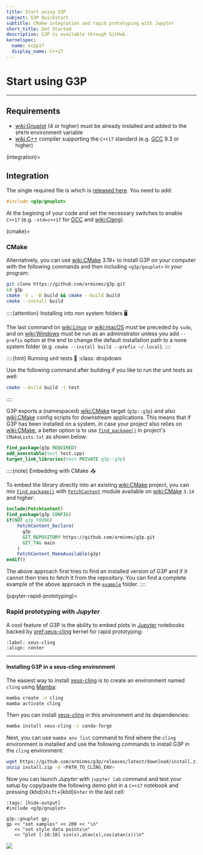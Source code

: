 ```yaml
---
title: Start using G3P
subject: G3P Quickstart
subtitle: CMake integration and rapid prototyping with Jupyter
short_title: Get Started
description: G3P is available through GitHub.
kernelspec:
  name: xcpp17
  display_name: C++17
---
```


# Start using G3P

---

## Requirements

- <wiki:Gnuplot> (4 or higher) must be already installed and added to the `$PATH` environment variable
- <wiki:C++> compiler supporting the `C++17` standard (e.g. [GCC](wiki:GNU_Compiler_Collection) 9.3 or higher)

(integration)=
## Integration

The single required file is [](https://github.com/arminms/g3p/blob/main/include/g3p/gnuplot) which is [released here](https://github.com/arminms/g3p/releases). You need to add:

```cpp
#include <g3p/gnuplot>
```

At the begining of your code and set the necessary switches to enable `C++17` (e.g. `-std=c++17` for [GCC](wiki:GNU_Compiler_Collection) and <wiki:Clang>).

(cmake)=
### CMake

Alternatively, you can use <wiki:CMake> 3.19+ to install G3P on your computer with the following commands and then including `<g3p/gnuplot>` in your program:

```bash
git clone https://github.com/arminms/g3p.git
cd g3p
cmake -S . -B build && cmake --build build
cmake --install build
```

::::{attention} Installing into non system folders 🖥️

The last command on <wiki:Linux> or <wiki:macOS> must be preceded by `sudo`, and on <wiki:Windows> must be run as an administrator unless you add `--prefix` option at the end to change the default installation path to a none system folder (e.g. `cmake --install build --prefix ~/.local`).
::::

::::{hint} Running unit tests 🧪
:class: dropdown

Use the following command after building if you like to run the unit tests as well:

```bash
cmake --build build -t test
```
::::

G3P exports a (namespaced) <wiki:CMake> target (`g3p::g3p`) and also <wiki:CMake> config scripts for downstream applications. This means that if G3P has been installed on a system, in case your project also relies on <wiki:CMake>, a better option is to use [`find_package()`](xref:cmake#command/find_package) in project's `CMakeLists.txt` as shown below:

```cmake
find_package(g3p REQUIRED)
add_executable(test test.cpp)
target_link_libraries(test PRIVATE g3p::g3p)
```

::::{note} Embedding with CMake 📥

To embed the library directly into an existing <wiki:CMake> project, you can mix [`find_package()`](xref:cmake#command/find_package) with [`FetchContent`](xref:cmake#module/FetchContent) module available on <wiki:CMake> `3.14` and higher:

```cmake
include(FetchContent)
find_package(g3p CONFIG)
if(NOT g3p_FOUND)
    FetchContent_Declare(
      g3p
      GIT_REPOSITORY https://github.com/arminms/g3p.git
      GIT_TAG main
    )
    FetchContent_MakeAvailable(g3p)
endif()
```

The above approach first tries to find an installed version of G3P and if it cannot then tries to fetch it from the repository. You can find a complete example of the above approach in the [`example`](https://github.com/arminms/g3p/blob/main/example/CMakeLists.txt#L5-L19) folder.
::::

(jupyter-rapid-prototyping)=
### Rapid prototyping with *Jupyter*
A cool feature of G3P is the ability to embed plots in [Jupyter](wiki:Project_Jupyter) notebooks backed by <xref:xeus-cling> kernel for rapid prototyping:

```{image} ./images/xeus-cling.png
:label: xeus-cling
:align: center
```
---

#### Installing G3P in a xeus-cling environment

The easiest way to install [xeus-cling](xref:xeus-cling) is to create an environment named `cling` using [Mamba](xref:mamba#installation/mamba-installation):

```bash
mamba create -n cling
mamba activate cling
```

Then you can install [xeus-cling](xref:xeus-cling) in this environment and its dependencies:

```bash
mamba install xeus-cling -c conda-forge
```

Next, you can use `mamba env list` command to find where the `cling` environment is installed and use the following commands to install G3P in the `cling` environment:

```bash
wget https://github.com/arminms/g3p/releases/latest/download/install.zip
unzip install.zip -d <PATH_TO_CLING_ENV>
```

Now you can launch *Jupyter* with `jupyter lab` command and test your setup by copy/paste the following demo plot in a `C++17` notebook and pressing {kbd}`Shift`+{kbd}`Enter` in the last cell:

```{code-cell} cpp
:tags: [hide-output]
#include <g3p/gnuplot>

g3p::gnuplot gp;
gp << "set samples" << 200 << "\n"
   << "set style data points\n"
   << "plot [-10:10] sin(x),atan(x),cos(atan(x))\n"
```

![](xref:jupyter-xc#build_virtual_env)